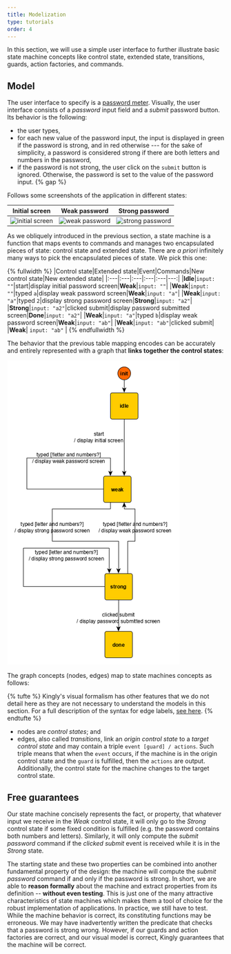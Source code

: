 ```yaml
---
title: Modelization
type: tutorials
order: 4
---
```


In this section, we will use a simple user interface to further illustrate  basic state machine concepts like control state, extended state, transitions, guards, action factories, and commands. 

## Model
The user interface to specify is a [password meter](https://cdn.dribbble.com/users/522131/screenshots/4467712/password_strength.png). Visually, the user interface consists of a *password* input field and a *submit* password button. Its behavior is the following:
- the user types,
- for each new value of the password input, the input is displayed in green if the password is strong, and in red otherwise --- for the sake of simplicity, a password is considered strong if there are both letters and numbers in the password,
- if the password is not strong, the user click on the `submit` button is ignored. Otherwise, the password is set to the value of the password input.
{% gap %}

Follows some screenshots of the application in different states:

|Initial screen|Weak password|Strong password|
|:---:|:---:|:---:|
|![initial screen](https://i.imgur.com/ECzIRk2.png)|![weak password](https://i.imgur.com/q9TJFl4.png?1)|![strong password](https://i.imgur.com/QzWNHng.png)|

As we obliquely introduced in the previous section, a state machine is a function that maps events to commands and manages two encapsulated pieces of state: control state and extended state. There are *a priori* infinitely many ways to pick the encapsulated pieces of state. We pick this one:

{% fullwidth %}
|Control state|Extended state|Event|Commands|New control state|New extended state|
|:---|:---|:---|:---|:---|---:|
|**Idle**|`input: ""`|start|display initial password screen|**Weak**|`input: ""`|
|**Weak**|`input: ""`|typed `a`|display weak password screen|**Weak**|`input: "a"`|
|**Weak**|`input: "a"`|typed `2`|display strong password screen|**Strong**|`input: "a2"`|
|**Strong**|`input: "a2"`|clicked submit|display password submitted screen|**Done**|`input: "a2"`|
|**Weak**|`input: "a"`|typed `b`|display weak password screen|**Weak**|`input: "ab"`|
|**Weak**|`input: "ab"`|clicked submit|  |**Weak**| `input: "ab"` |
{% endfullwidth %}

The behavior that the previous table mapping encodes can be accurately and entirely represented with a graph that **links together the control states**:

![password submit fsm](../../graphs/password-meter.png)

The graph concepts (nodes, edges) map to state machines concepts as follows:

{% tufte %}
Kingly's visual formalism has other features that we do not detail here as they are not necessary to understand the models in this section. For a full description of the syntax for edge labels, [see here](../tooling/graph_editing.html#Syntax-reference).
{% endtufte %}

- nodes are *control states*; and
- edges, also called *transitions*, link an *origin control state* to a *target control state* and may contain a triple `event [guard] / actions`. Such triple means that when the `event` occurs, if the machine is in the origin control state and the `guard` is fulfilled, then the `actions` are output. Additionally, the control state for the machine changes to the target control state.

## Free guarantees
Our state machine concisely represents the fact, or property, that whatever input we receive in the *Weak* control state, it will only go to the *Strong* control state if some fixed condition is fulfilled (e.g. the password contains both numbers and letters). Similarly, it will only compute the *submit password* command if the *clicked submit* event is received while it is in the *Strong* state.

The starting state and these two properties can be combined into another fundamental property of the design: the machine will compute the *submit password* command if and only if the password is strong. In short, we are able to **reason formally** about the machine and extract properties from its definition -- **without even testing**. This is just one of the many attractive characteristics of state machines which makes them a tool of choice for the robust implementation of applications. In practice, we still have to test. While the machine behavior is correct, its constituting functions may be erroneous. We may have inadvertently written the predicate that checks that a password is strong wrong. However, if our guards and action factories are correct, and our visual model is correct, Kingly guarantees that the machine will be correct.
